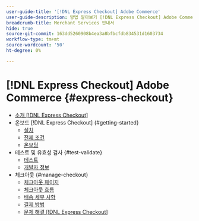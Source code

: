 ```yaml
---
user-guide-title: '[!DNL Express Checkout] Adobe Commerce'
user-guide-description: 방법 알아보기 [!DNL Express Checkout] Adobe Commerce 인스턴스 및 확장을 성공적으로 온보드 및 설정하는 방법을 활용할 수 있습니다.
breadcrumb-title: Merchant Services 안내서
hide: true
source-git-commit: 163dd5260908b4ea3a8bfbcfdb834531d1603734
workflow-type: tm+mt
source-wordcount: '50'
ht-degree: 0%

---
```



# [!DNL Express Checkout] Adobe Commerce {#express-checkout}

- [소개 [!DNL Express Checkout]](overview.md)
- 온보드 [!DNL Express Checkout] {#getting-started}
   - [설치](install.md)
   - [전제 조건](prerequisites.md)
   - [온보딩](onboarding.md)
- 테스트 및 유효성 검사 {#test-validate}
   - [테스트](testing.md)
   - [개발자 정보](developer.md)
- 체크아웃 {#manage-checkout}
   - [체크아웃 페이지](checkout-page.md)
   - [체크아웃 흐름](checkout-flow.md)
   - [배송 세부 사항](shipping-details.md)
   - [결제 방법](payment-methods.md)
   - [문제 해결 [!DNL Express Checkout]](troubleshooting.md)
